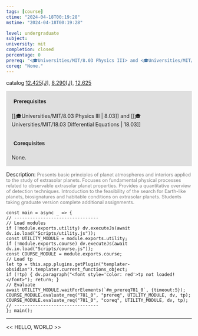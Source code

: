 ```yaml
---
tags: [course]
ctime: "2024-04-18T00:19:28"
mstime: "2024-04-18T00:19:28"

level: undergraduate
subject: 
university: mit
completion: closed
percentage: 0
prereq: "<🎓Universities/MIT/8.03 Physics III> and <🎓Universities/MIT/18.03 Differential Equations>"
coreq: "None."
---
```


catalog [12.425[J]](http://student.mit.edu/catalog/m12a.html#12.425), [8.290[J]](http://student.mit.edu/catalog/m8a.html#8.290), [12.625](http://student.mit.edu/catalog/m12c.html#12.625)

<span style="display: block; padding: 15px; background-color: rgb(100, 100, 100, 0.2);"><font id="m_prereq781_0" style="display: block; font-family: Arial, sans-serif; font-weight: bold; padding: 5px">Prerequisites</font><br><span id="prereq781_0">[[🎓Universities/MIT/8.03 Physics III | 8.03]] and [[🎓Universities/MIT/18.03 Differential Equations | 18.03]]</span></span>
<span style="display: block; padding: 15px; background-color: rgb(100, 100, 100, 0.2);"><font id="m_coreq781_0" style="display: block; font-family: Arial, sans-serif; font-weight: bold; padding: 5px">Corequisites</font><br><span id="coreq781_0">None.</span></span>

<font style="">Description:</font>
<font style="color: grey; font-size: 0.8rem;">Presents basic principles of planet atmospheres and interiors applied to the study of extrasolar planets. Focuses on fundamental physical processes related to observable extrasolar planet properties. Provides a quantitative overview of detection techniques. Introduction to the feasibility of the search for Earth-like planets, biosignatures and habitable conditions on extrasolar planets. Students taking graduate version complete additional assignments.</font>

```dataviewjs
const main = async _ => {
// --------------------------------
// Load modules
if (!module.exports.utility) dv.executeJs(await dv.io.load("Scripts/utility.js"));
const UTILITY_MODULE = module.exports.utility;
if (!module.exports.course) dv.executeJs(await dv.io.load("Scripts/course.js"));
const COURSE_MODULE = module.exports.course;
// Load tp
let tp = this.app.plugins.getPlugin("templater-obsidian").templater.current_functions_object;
if (!tp) { dv.paragraph("<font style='color: red'>tp not loaded!</font>"); return; }
// Evaluate
await UTILITY_MODULE.waitForElements(`#m_prereq781_0`, {timeout:5});
COURSE_MODULE.evaluate_req("781_0", "prereq", UTILITY_MODULE, dv, tp);
COURSE_MODULE.evaluate_req("781_0", "coreq", UTILITY_MODULE, dv, tp);
// --------------------------------
}; main();
```

---

<< HELLO, WORLD >>
